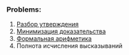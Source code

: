 
[comment]: <> (Mathematics logic ITMO-2020)

### Problems:

1. [Разбор утверждения](/task1)
2. [Минимизация доказательства](/task2)
3. [Формальная арифметика](/task3)
4. Полнота исчисления высказываний
